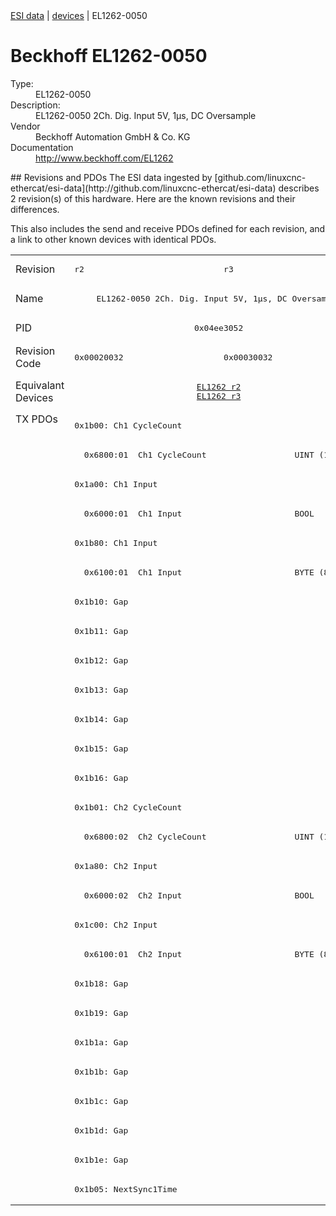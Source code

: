 <div class="nav"><a href="/esi-data">ESI data</a> | <a href="/esi-data/devices">devices</a> | EL1262-0050</div>

#  Beckhoff EL1262-0050

<dl>
  <dt>Type:</dt><dd>EL1262-0050</dd>
  <dt>Description:</dt><dd>EL1262-0050 2Ch. Dig. Input 5V, 1µs, DC Oversample</dd>
  <dt>Vendor</dt><dd>Beckhoff Automation GmbH & Co. KG</dd>
  <dt>Documentation</dt><dd><a href="http://www.beckhoff.com/EL1262">http://www.beckhoff.com/EL1262</a></dd>
</dl>
## Revisions and PDOs
The ESI data ingested by [github.com/linuxcnc-ethercat/esi-data](http://github.com/linuxcnc-ethercat/esi-data) describes 2 revision(s) of this hardware.  Here are the known revisions and their differences.

This also includes the send and receive PDOs defined for each revision, and a link to other known devices with identical PDOs.

<table>
<tr >
<td class="first">Revision</td>
<td ><pre>r2</pre></td>
<td ><pre>r3</pre></td>
</tr>
<tr >
<td class="first">Name</td>
<td  colspan=2 align="center"><pre>EL1262-0050 2Ch. Dig. Input 5V, 1µs, DC Oversample</pre></td>
</tr>
<tr >
<td class="first">PID</td>
<td  colspan=2 align="center"><pre>0x04ee3052</pre></td>
</tr>
<tr >
<td class="first">Revision Code</td>
<td ><pre>0x00020032</pre></td>
<td ><pre>0x00030032</pre></td>
</tr>
<tr >
<td class="first">Equivalant Devices</td>
<td  colspan=2 align="center"><pre><a href="EL1262">EL1262 r2</a><br/><a href="EL1262">EL1262 r3</a></pre></td>
</tr>
<tr class="txpdo pdosection">
<td class="first" rowspan=27 valign=top>TX PDOs</td>
<td colspan=2 align="left"><pre>0x1b00: Ch1 CycleCount</pre></td>
<td></td>
</tr>
<tr class="txpdo">
<td  colspan=2 align="left"><pre>  0x6800:01  Ch1 CycleCount                  UINT (16 bits)</pre></td>
</tr>
<tr class="txpdo pdosection">
<td  colspan=2 align="left"><pre>0x1a00: Ch1 Input</pre></td>
</tr>
<tr class="txpdo">
<td  colspan=2 align="left"><pre>  0x6000:01  Ch1 Input                       BOOL</pre></td>
</tr>
<tr class="txpdo pdosection">
<td  colspan=2 align="left"><pre>0x1b80: Ch1 Input</pre></td>
</tr>
<tr class="txpdo">
<td  colspan=2 align="left"><pre>  0x6100:01  Ch1 Input                       BYTE (8 bits)</pre></td>
</tr>
<tr class="txpdo pdosection">
<td  colspan=2 align="left"><pre>0x1b10: Gap</pre></td>
</tr>
<tr class="txpdo pdosection">
<td  colspan=2 align="left"><pre>0x1b11: Gap</pre></td>
</tr>
<tr class="txpdo pdosection">
<td  colspan=2 align="left"><pre>0x1b12: Gap</pre></td>
</tr>
<tr class="txpdo pdosection">
<td  colspan=2 align="left"><pre>0x1b13: Gap</pre></td>
</tr>
<tr class="txpdo pdosection">
<td  colspan=2 align="left"><pre>0x1b14: Gap</pre></td>
</tr>
<tr class="txpdo pdosection">
<td  colspan=2 align="left"><pre>0x1b15: Gap</pre></td>
</tr>
<tr class="txpdo pdosection">
<td  colspan=2 align="left"><pre>0x1b16: Gap</pre></td>
</tr>
<tr class="txpdo pdosection">
<td  colspan=2 align="left"><pre>0x1b01: Ch2 CycleCount</pre></td>
</tr>
<tr class="txpdo">
<td  colspan=2 align="left"><pre>  0x6800:02  Ch2 CycleCount                  UINT (16 bits)</pre></td>
</tr>
<tr class="txpdo pdosection">
<td  colspan=2 align="left"><pre>0x1a80: Ch2 Input</pre></td>
</tr>
<tr class="txpdo">
<td  colspan=2 align="left"><pre>  0x6000:02  Ch2 Input                       BOOL</pre></td>
</tr>
<tr class="txpdo pdosection">
<td  colspan=2 align="left"><pre>0x1c00: Ch2 Input</pre></td>
</tr>
<tr class="txpdo">
<td  colspan=2 align="left"><pre>  0x6100:01  Ch2 Input                       BYTE (8 bits)</pre></td>
</tr>
<tr class="txpdo pdosection">
<td  colspan=2 align="left"><pre>0x1b18: Gap</pre></td>
</tr>
<tr class="txpdo pdosection">
<td  colspan=2 align="left"><pre>0x1b19: Gap</pre></td>
</tr>
<tr class="txpdo pdosection">
<td  colspan=2 align="left"><pre>0x1b1a: Gap</pre></td>
</tr>
<tr class="txpdo pdosection">
<td  colspan=2 align="left"><pre>0x1b1b: Gap</pre></td>
</tr>
<tr class="txpdo pdosection">
<td  colspan=2 align="left"><pre>0x1b1c: Gap</pre></td>
</tr>
<tr class="txpdo pdosection">
<td  colspan=2 align="left"><pre>0x1b1d: Gap</pre></td>
</tr>
<tr class="txpdo pdosection">
<td  colspan=2 align="left"><pre>0x1b1e: Gap</pre></td>
</tr>
<tr class="txpdo pdosection">
<td  colspan=2 align="left"><pre>0x1b05: NextSync1Time</pre></td>
</tr>
</table>
